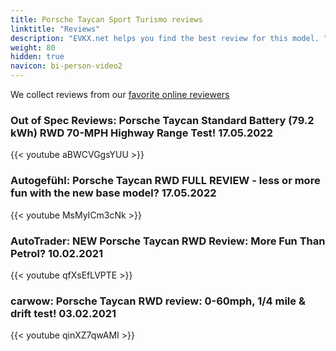 ```yaml
---
title: Porsche Taycan Sport Turismo reviews
linktitle: "Reviews"
description: "EVKX.net helps you find the best review for this model. "
weight: 80
hidden: true
navicon: bi-person-video2
---
```

We collect reviews from our [favorite online reviewers](/guides/evreviewers/)

### Out of Spec Reviews: Porsche Taycan Standard Battery (79.2 kWh) RWD 70-MPH Highway Range Test! 17.05.2022

{{< youtube aBWCVGgsYUU >}}

### Autogefühl: Porsche Taycan RWD FULL REVIEW - less or more fun with the new base model? 17.05.2022

{{< youtube MsMyICm3cNk >}}

### AutoTrader: NEW Porsche Taycan RWD Review: More Fun Than Petrol? 10.02.2021

{{< youtube qfXsEfLVPTE >}}

### carwow: Porsche Taycan RWD review: 0-60mph, 1/4 mile & drift test! 03.02.2021

{{< youtube qinXZ7qwAMI >}}

